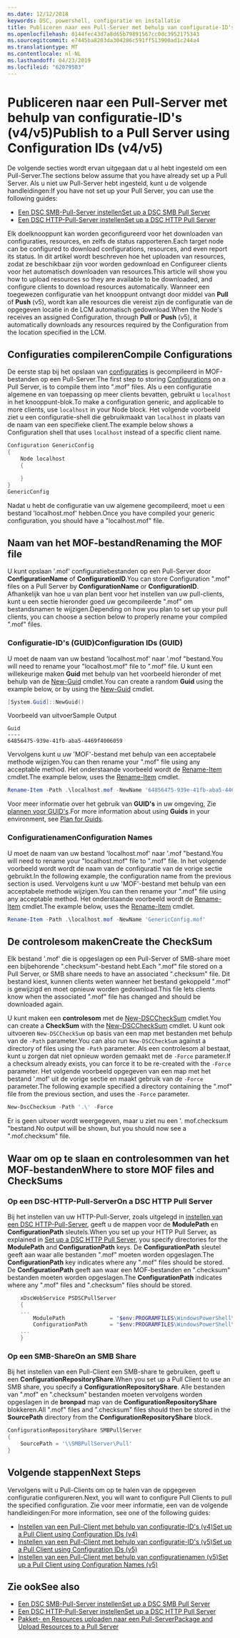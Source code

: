 ```yaml
---
ms.date: 12/12/2018
keywords: DSC, powershell, configuratie en installatie
title: Publiceren naar een Pull-Server met behulp van configuratie-ID's (v4/v5)
ms.openlocfilehash: 0144fec43d7a8d65b79891567cc0dc3952175343
ms.sourcegitcommit: e7445ba8203da304286c591ff513900ad1c244a4
ms.translationtype: MT
ms.contentlocale: nl-NL
ms.lasthandoff: 04/23/2019
ms.locfileid: "62079503"
---
```

# <a name="publish-to-a-pull-server-using-configuration-ids-v4v5"></a><span data-ttu-id="f4404-103">Publiceren naar een Pull-Server met behulp van configuratie-ID's (v4/v5)</span><span class="sxs-lookup"><span data-stu-id="f4404-103">Publish to a Pull Server using Configuration IDs (v4/v5)</span></span>

<span data-ttu-id="f4404-104">De volgende secties wordt ervan uitgegaan dat u al hebt ingesteld om een Pull-Server.</span><span class="sxs-lookup"><span data-stu-id="f4404-104">The sections below assume that you have already set up a Pull Server.</span></span> <span data-ttu-id="f4404-105">Als u niet uw Pull-Server hebt ingesteld, kunt u de volgende handleidingen:</span><span class="sxs-lookup"><span data-stu-id="f4404-105">If you have not set up your Pull Server, you can use the following guides:</span></span>

- [<span data-ttu-id="f4404-106">Een DSC SMB-Pull-Server instellen</span><span class="sxs-lookup"><span data-stu-id="f4404-106">Set up a DSC SMB Pull Server</span></span>](pullServerSmb.md)
- [<span data-ttu-id="f4404-107">Een DSC HTTP-Pull-Server instellen</span><span class="sxs-lookup"><span data-stu-id="f4404-107">Set up a DSC HTTP Pull Server</span></span>](pullServer.md)

<span data-ttu-id="f4404-108">Elk doelknooppunt kan worden geconfigureerd voor het downloaden van configuraties, resources, en zelfs de status rapporteren.</span><span class="sxs-lookup"><span data-stu-id="f4404-108">Each target node can be configured to download configurations, resources, and even report its status.</span></span> <span data-ttu-id="f4404-109">In dit artikel wordt beschreven hoe het uploaden van resources, zodat ze beschikbaar zijn voor worden gedownload en Configureer clients voor het automatisch downloaden van resources.</span><span class="sxs-lookup"><span data-stu-id="f4404-109">This article will show you how to upload resources so they are available to be downloaded, and configure clients to download resources automatically.</span></span> <span data-ttu-id="f4404-110">Wanneer een toegewezen configuratie van het knooppunt ontvangt door middel van **Pull** of **Push** (v5), wordt kan alle resources die vereist zijn de configuratie van de opgegeven locatie in de LCM automatisch gedownload.</span><span class="sxs-lookup"><span data-stu-id="f4404-110">When the Node's receives an assigned Configuration, through **Pull** or **Push** (v5), it automatically downloads any resources required by the Configuration from the location specified in the LCM.</span></span>

## <a name="compile-configurations"></a><span data-ttu-id="f4404-111">Configuraties compileren</span><span class="sxs-lookup"><span data-stu-id="f4404-111">Compile Configurations</span></span>

<span data-ttu-id="f4404-112">De eerste stap bij het opslaan van [configuraties](../configurations/configurations.md) is gecompileerd in MOF-bestanden op een Pull-Server.</span><span class="sxs-lookup"><span data-stu-id="f4404-112">The first step to storing [Configurations](../configurations/configurations.md) on a Pull Server, is to compile them into ".mof" files.</span></span> <span data-ttu-id="f4404-113">Als u een configuratie algemene en van toepassing op meer clients bevatten, gebruikt u `localhost` in het knooppunt-blok.</span><span class="sxs-lookup"><span data-stu-id="f4404-113">To make a configuration generic, and applicable to more clients, use `localhost` in your Node block.</span></span> <span data-ttu-id="f4404-114">Het volgende voorbeeld ziet u een configuratie-shell die gebruikmaakt van `localhost` in plaats van de naam van een specifieke client.</span><span class="sxs-lookup"><span data-stu-id="f4404-114">The example below shows a Configuration shell that uses `localhost` instead of a specific client name.</span></span>

```powershell
Configuration GenericConfig
{
    Node localhost
    {

    }
}
GenericConfig
```

<span data-ttu-id="f4404-115">Nadat u hebt de configuratie van uw algemene gecompileerd, moet u een bestand 'localhost.mof' hebben.</span><span class="sxs-lookup"><span data-stu-id="f4404-115">Once you have compiled your generic configuration, you should have a "localhost.mof" file.</span></span>

## <a name="renaming-the-mof-file"></a><span data-ttu-id="f4404-116">Naam van het MOF-bestand</span><span class="sxs-lookup"><span data-stu-id="f4404-116">Renaming the MOF file</span></span>

<span data-ttu-id="f4404-117">U kunt opslaan '.mof' configuratiebestanden op een Pull-Server door **ConfigurationName** of **ConfigurationID**.</span><span class="sxs-lookup"><span data-stu-id="f4404-117">You can store Configuration ".mof" files on a Pull Server by **ConfigurationName** or **ConfigurationID**.</span></span> <span data-ttu-id="f4404-118">Afhankelijk van hoe u van plan bent voor het instellen van uw pull-clients, kunt u een sectie hieronder goed uw gecompileerde ".mof" om bestandsnamen te wijzigen.</span><span class="sxs-lookup"><span data-stu-id="f4404-118">Depending on how you plan to set up your pull clients, you can choose a section below to properly rename your compiled ".mof" files.</span></span>

### <a name="configuration-ids-guid"></a><span data-ttu-id="f4404-119">Configuratie-ID's (GUID)</span><span class="sxs-lookup"><span data-stu-id="f4404-119">Configuration IDs (GUID)</span></span>

<span data-ttu-id="f4404-120">U moet de naam van uw bestand 'localhost.mof' naar '<GUID>.mof "bestand.</span><span class="sxs-lookup"><span data-stu-id="f4404-120">You will need to rename your "localhost.mof" file to "<GUID>.mof" file.</span></span> <span data-ttu-id="f4404-121">U kunt een willekeurige maken **Guid** met behulp van het voorbeeld hieronder of met behulp van de [New-Guid](/powershell/module/microsoft.powershell.utility/new-guid) cmdlet.</span><span class="sxs-lookup"><span data-stu-id="f4404-121">You can create a random **Guid** using the example below, or by using the [New-Guid](/powershell/module/microsoft.powershell.utility/new-guid) cmdlet.</span></span>

```powershell
[System.Guid]::NewGuid()
```

<span data-ttu-id="f4404-122">Voorbeeld van uitvoer</span><span class="sxs-lookup"><span data-stu-id="f4404-122">Sample Output</span></span>

```output
Guid
----
64856475-939e-41fb-aba5-4469f4006059
```

<span data-ttu-id="f4404-123">Vervolgens kunt u uw 'MOF'-bestand met behulp van een acceptabele methode wijzigen.</span><span class="sxs-lookup"><span data-stu-id="f4404-123">You can then rename your ".mof" file using any acceptable method.</span></span> <span data-ttu-id="f4404-124">Het onderstaande voorbeeld wordt de [Rename-Item](/powershell/module/microsoft.powershell.management/rename-item) cmdlet.</span><span class="sxs-lookup"><span data-stu-id="f4404-124">The example below, uses the [Rename-Item](/powershell/module/microsoft.powershell.management/rename-item) cmdlet.</span></span>

```powershell
Rename-Item -Path .\localhost.mof -NewName '64856475-939e-41fb-aba5-4469f4006059.mof'
```

<span data-ttu-id="f4404-125">Voor meer informatie over het gebruik van **GUID's** in uw omgeving, Zie [plannen voor GUID's](/powershell/dsc/secureserver#guids).</span><span class="sxs-lookup"><span data-stu-id="f4404-125">For more information about using **Guids** in your environment, see [Plan for Guids](/powershell/dsc/secureserver#guids).</span></span>

### <a name="configuration-names"></a><span data-ttu-id="f4404-126">Configuratienamen</span><span class="sxs-lookup"><span data-stu-id="f4404-126">Configuration Names</span></span>

<span data-ttu-id="f4404-127">U moet de naam van uw bestand 'localhost.mof' naar '<Configuration Name>.mof "bestand.</span><span class="sxs-lookup"><span data-stu-id="f4404-127">You will need to rename your "localhost.mof" file to "<Configuration Name>.mof" file.</span></span> <span data-ttu-id="f4404-128">In het volgende voorbeeld wordt wordt de naam van de configuratie van de vorige sectie gebruikt.</span><span class="sxs-lookup"><span data-stu-id="f4404-128">In the following example, the configuration name from the previous section is used.</span></span> <span data-ttu-id="f4404-129">Vervolgens kunt u uw 'MOF'-bestand met behulp van een acceptabele methode wijzigen.</span><span class="sxs-lookup"><span data-stu-id="f4404-129">You can then rename your ".mof" file using any acceptable method.</span></span> <span data-ttu-id="f4404-130">Het onderstaande voorbeeld wordt de [Rename-Item](/powershell/module/microsoft.powershell.management/rename-item) cmdlet.</span><span class="sxs-lookup"><span data-stu-id="f4404-130">The example below, uses the [Rename-Item](/powershell/module/microsoft.powershell.management/rename-item) cmdlet.</span></span>

```powershell
Rename-Item -Path .\localhost.mof -NewName 'GenericConfig.mof'
```

## <a name="create-the-checksum"></a><span data-ttu-id="f4404-131">De controlesom maken</span><span class="sxs-lookup"><span data-stu-id="f4404-131">Create the CheckSum</span></span>

<span data-ttu-id="f4404-132">Elk bestand '.mof' die is opgeslagen op een Pull-Server of SMB-share moet een bijbehorende ".checksum"-bestand hebt.</span><span class="sxs-lookup"><span data-stu-id="f4404-132">Each ".mof" file stored on a Pull Server, or SMB share needs to have an associated ".checksum" file.</span></span> <span data-ttu-id="f4404-133">Dit bestand kiest, kunnen clients weten wanneer het bestand gekoppeld ".mof" is gewijzigd en moet opnieuw worden gedownload.</span><span class="sxs-lookup"><span data-stu-id="f4404-133">This file lets clients know when the associated ".mof" file has changed and should be downloaded again.</span></span>

<span data-ttu-id="f4404-134">U kunt maken een **controlesom** met de [New-DSCCheckSum](/powershell/module/psdesiredstateconfiguration/new-dscchecksum) cmdlet.</span><span class="sxs-lookup"><span data-stu-id="f4404-134">You can create a **CheckSum** with the [New-DSCCheckSum](/powershell/module/psdesiredstateconfiguration/new-dscchecksum) cmdlet.</span></span> <span data-ttu-id="f4404-135">U kunt ook uitvoeren `New-DSCCheckSum` op basis van een map met bestanden met behulp van de `-Path` parameter.</span><span class="sxs-lookup"><span data-stu-id="f4404-135">You can also run `New-DSCCheckSum` against a directory of files using the `-Path` parameter.</span></span> <span data-ttu-id="f4404-136">Als een controlesom al bestaat, kunt u zorgen dat niet opnieuw worden gemaakt met de `-Force` parameter.</span><span class="sxs-lookup"><span data-stu-id="f4404-136">If a checksum already exists, you can force it to be re-created with the `-Force` parameter.</span></span> <span data-ttu-id="f4404-137">Het volgende voorbeeld opgegeven van een map met het bestand '.mof' uit de vorige sectie en maakt gebruik van de `-Force` parameter.</span><span class="sxs-lookup"><span data-stu-id="f4404-137">The following example specified a directory containing the ".mof" file from the previous section, and uses the `-Force` parameter.</span></span>

```powershell
New-DscChecksum -Path '.\' -Force
```

<span data-ttu-id="f4404-138">Er is geen uitvoer wordt weergegeven, maar u ziet nu een '<GUID or Configuration Name>. mof.checksum "bestand.</span><span class="sxs-lookup"><span data-stu-id="f4404-138">No output will be shown, but you should now see a "<GUID or Configuration Name>.mof.checksum" file.</span></span>

## <a name="where-to-store-mof-files-and-checksums"></a><span data-ttu-id="f4404-139">Waar om op te slaan en controlesommen van het MOF-bestanden</span><span class="sxs-lookup"><span data-stu-id="f4404-139">Where to store MOF files and CheckSums</span></span>

### <a name="on-a-dsc-http-pull-server"></a><span data-ttu-id="f4404-140">Op een DSC-HTTP-Pull-Server</span><span class="sxs-lookup"><span data-stu-id="f4404-140">On a DSC HTTP Pull Server</span></span>

<span data-ttu-id="f4404-141">Bij het instellen van uw HTTP-Pull-Server, zoals uitgelegd in [instellen van een DSC HTTP-Pull-Server](pullServer.md), geeft u de mappen voor de **ModulePath** en **ConfigurationPath** sleutels.</span><span class="sxs-lookup"><span data-stu-id="f4404-141">When you set up your HTTP Pull Server, as explained in [Set up a DSC HTTP Pull Server](pullServer.md), you specify directories for the **ModulePath** and **ConfigurationPath** keys.</span></span> <span data-ttu-id="f4404-142">De **ConfigurationPath** sleutel geeft aan waar alle bestanden ".mof" moeten worden opgeslagen.</span><span class="sxs-lookup"><span data-stu-id="f4404-142">The **ConfigurationPath** key indicates where any ".mof" files should be stored.</span></span> <span data-ttu-id="f4404-143">De **ConfigurationPath** geeft aan waar een MOF-bestanden en ".checksum" bestanden moeten worden opgeslagen.</span><span class="sxs-lookup"><span data-stu-id="f4404-143">The **ConfigurationPath** indicates where any ".mof" files and ".checksum" files should be stored.</span></span>

```powershell
    xDscWebService PSDSCPullServer
    {
    ...
        ModulePath              = "$env:PROGRAMFILES\WindowsPowerShell\DscService\Modules"
        ConfigurationPath       = "$env:PROGRAMFILES\WindowsPowerShell\DscService\Configuration"
    ...
    }

```

### <a name="on-an-smb-share"></a><span data-ttu-id="f4404-144">Op een SMB-Share</span><span class="sxs-lookup"><span data-stu-id="f4404-144">On an SMB Share</span></span>

<span data-ttu-id="f4404-145">Bij het instellen van een Pull-Client een SMB-share te gebruiken, geeft u een **ConfigurationRepositoryShare**.</span><span class="sxs-lookup"><span data-stu-id="f4404-145">When you set up a Pull Client to use an SMB share, you specify a **ConfigurationRepositoryShare**.</span></span> <span data-ttu-id="f4404-146">Alle bestanden van ".mof" en ".checksum" bestanden moeten vervolgens worden opgeslagen in de **bronpad** map van de **ConfigurationRepositoryShare** blokkeren.</span><span class="sxs-lookup"><span data-stu-id="f4404-146">All ".mof" files and ".checksum" files should then be stored in the **SourcePath** directory from the **ConfigurationRepositoryShare** block.</span></span>

```powershell
ConfigurationRepositoryShare SMBPullServer
{
    SourcePath = '\\SMBPullServer\Pull'
}
```

## <a name="next-steps"></a><span data-ttu-id="f4404-147">Volgende stappen</span><span class="sxs-lookup"><span data-stu-id="f4404-147">Next Steps</span></span>

<span data-ttu-id="f4404-148">Vervolgens wilt u Pull-Clients om op te halen van de opgegeven configuratie configureren.</span><span class="sxs-lookup"><span data-stu-id="f4404-148">Next, you will want to configure Pull Clients to pull the specified configuration.</span></span> <span data-ttu-id="f4404-149">Zie voor meer informatie, een van de volgende handleidingen:</span><span class="sxs-lookup"><span data-stu-id="f4404-149">For more information, see one of the following guides:</span></span>

- [<span data-ttu-id="f4404-150">Instellen van een Pull-Client met behulp van configuratie-ID's (v4)</span><span class="sxs-lookup"><span data-stu-id="f4404-150">Set up a Pull Client using Configuration IDs (v4)</span></span>](pullClientConfigId4.md)
- [<span data-ttu-id="f4404-151">Instellen van een Pull-Client met behulp van configuratie-ID's (v5)</span><span class="sxs-lookup"><span data-stu-id="f4404-151">Set up a Pull Client using Configuration IDs (v5)</span></span>](pullClientConfigId.md)
- [<span data-ttu-id="f4404-152">Instellen van een Pull-Client met behulp van configuratienamen (v5)</span><span class="sxs-lookup"><span data-stu-id="f4404-152">Set up a Pull Client using Configuration Names (v5)</span></span>](pullClientConfigNames.md)

## <a name="see-also"></a><span data-ttu-id="f4404-153">Zie ook</span><span class="sxs-lookup"><span data-stu-id="f4404-153">See also</span></span>

- [<span data-ttu-id="f4404-154">Een DSC SMB-Pull-Server instellen</span><span class="sxs-lookup"><span data-stu-id="f4404-154">Set up a DSC SMB Pull Server</span></span>](pullServerSmb.md)
- [<span data-ttu-id="f4404-155">Een DSC HTTP-Pull-Server instellen</span><span class="sxs-lookup"><span data-stu-id="f4404-155">Set up a DSC HTTP Pull Server</span></span>](pullServer.md)
- [<span data-ttu-id="f4404-156">Pakket- en Resources uploaden naar een Pull-Server</span><span class="sxs-lookup"><span data-stu-id="f4404-156">Package and Upload Resources to a Pull Server</span></span>](package-upload-resources.md)
